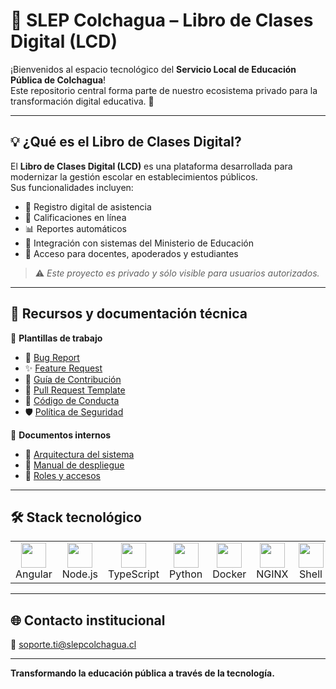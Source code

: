 # 📘 SLEP Colchagua – Libro de Clases Digital (LCD)

¡Bienvenidos al espacio tecnológico del **Servicio Local de Educación Pública de Colchagua**!  
Este repositorio central forma parte de nuestro ecosistema privado para la transformación digital educativa. 🚀

---

## 💡 ¿Qué es el Libro de Clases Digital?

El **Libro de Clases Digital (LCD)** es una plataforma desarrollada para modernizar la gestión escolar en establecimientos públicos.  
Sus funcionalidades incluyen:

- 📅 Registro digital de asistencia  
- 📝 Calificaciones en línea  
- 📊 Reportes automáticos  
- 🔗 Integración con sistemas del Ministerio de Educación  
- 📱 Acceso para docentes, apoderados y estudiantes  

> ⚠️ *Este proyecto es privado y sólo visible para usuarios autorizados.*

---

## 📂 Recursos y documentación técnica

📄 **Plantillas de trabajo**
- 🐞 [Bug Report](.github/ISSUE_TEMPLATE/bug_report.md)
- ✨ [Feature Request](.github/ISSUE_TEMPLATE/feature_request.md)
- 🤝 [Guía de Contribución](.github/CONTRIBUTING.md)
- 🔀 [Pull Request Template](.github/PULL_REQUEST_TEMPLATE.md)
- 📜 [Código de Conducta](.github/CODE_OF_CONDUCT.md)
- 🛡️ [Política de Seguridad](.github/SECURITY.md)

📘 **Documentos internos**
- 🧱 [Arquitectura del sistema](./blob/main/docs/ARQUITECTURA.md)
- 🚀 [Manual de despliegue](./blob/main/docs/DEPLOY.md)
- 👥 [Roles y accesos](./blob/main/docs/ROLES.md)

---

## 🛠️ Stack tecnológico

<table>
  <tr>
    <td align="center"><img src="https://cdn.jsdelivr.net/gh/devicons/devicon/icons/angularjs/angularjs-original.svg" width="40"/><br>Angular</td>
    <td align="center"><img src="https://cdn.jsdelivr.net/gh/devicons/devicon/icons/nodejs/nodejs-original.svg" width="40"/><br>Node.js</td>
    <td align="center"><img src="https://cdn.jsdelivr.net/gh/devicons/devicon/icons/typescript/typescript-original.svg" width="40"/><br>TypeScript</td>
    <td align="center"><img src="https://cdn.jsdelivr.net/gh/devicons/devicon/icons/python/python-original.svg" width="40"/><br>Python</td>
    <td align="center"><img src="https://cdn.jsdelivr.net/gh/devicons/devicon/icons/docker/docker-original.svg" width="40"/><br>Docker</td>
    <td align="center"><img src="https://cdn.jsdelivr.net/gh/devicons/devicon/icons/nginx/nginx-original.svg" width="40"/><br>NGINX</td>
    <td align="center"><img src="https://cdn.jsdelivr.net/gh/devicons/devicon/icons/bash/bash-original.svg" width="40"/><br>Shell</td>
    <td align="center"><img src="https://cdn.jsdelivr.net/gh/devicons/devicon/icons/linux/linux-original.svg" width="40"/><br>Linux</td>
  </tr>
</table>

---

## 🌐 Contacto institucional

📧 [soporte.ti@slepcolchagua.cl](mailto:soporte.ti@slepcolchagua.cl)

---

**Transformando la educación pública a través de la tecnología.**
